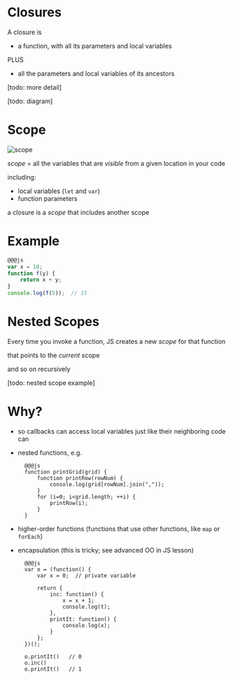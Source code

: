 # Closures

A closure is

* a function, with all its parameters and local variables

PLUS

* all the parameters and local variables of its ancestors

[todo: more detail]

[todo: diagram]

# Scope

![scope](scope.jpg)

*scope* = all the variables that are *visible* from a given location in your code

including:

  * local variables (`let` and `var`)
  * function parameters

a closure is a *scope* that includes another scope

# Example

```js
@@@js
var x = 10;
function f(y) {
    return x + y;
}
console.log(f(5));  // 15
```

# Nested Scopes

Every time you invoke a function, JS creates a new *scope* for that function

that points to the *current* scope

and so on recursively

[todo: nested scope example]


# Why?

* so callbacks can access local variables just like their neighboring code can

* nested functions, e.g.

        @@@js
        function printGrid(grid) {
            function printRow(rowNum) {
                console.log(grid[rowNum].join(","));
            }
            for (i=0; i<grid.length; ++i) {
                printRow(i);
            }
        }

* higher-order functions (functions that use other functions, like `map` or `forEach`)

* encapsulation (this is tricky; see advanced OO in JS lesson)

        @@@js
        var o = (function() {
            var x = 0;  // private variable

            return {
                inc: function() {
                    x = x + 1;
                    console.log(t);
                },
                printIt: function() {
                    console.log(x);
                }
            };
        })();

        o.printIt()   // 0
        o.inc()       
        o.printIt()   // 1

